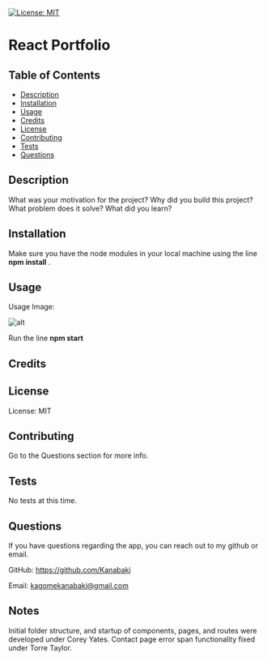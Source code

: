 [![License: MIT](https://img.shields.io/badge/License-MIT-yellow.svg)](https://opensource.org/licenses/MIT)
# React Portfolio

  ## Table of Contents
- [Description](#description)
- [Installation](#installation)
- [Usage](#usage)
- [Credits](#credits)
- [License](#license)
- [Contributing](#contributing)
- [Tests](#tests)
- [Questions](#questions)

## Description 
What was your motivation for the project?
Why did you build this project?
What problem does it solve?
What did you learn?

## Installation
Make sure you have the node modules in your local machine using the line **npm install** .

## Usage
Usage Image:

![alt](img-path)

Run the line **npm start** 


## Credits


## License
License: MIT

## Contributing 
Go to the Questions section for more info.

## Tests 
No tests at this time.

## Questions 
If you have questions regarding the app, you can reach out to my github or email.

GitHub: https://github.com/Kanabaki

Email: kagomekanabaki@gmail.com

## Notes
Initial folder structure, and startup of components, pages, and routes were developed under Corey Yates. Contact page error span functionality fixed under Torre Taylor.